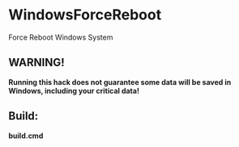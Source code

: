 # WindowsForceReboot
Force Reboot Windows System

## WARNING!

**Running this hack does not guarantee some data will be saved in Windows, including your critical data!**

## Build:

**build.cmd**